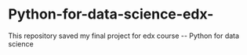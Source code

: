 # Python-for-data-science-edx-

This repository saved my final project for edx course -- Python for data science
